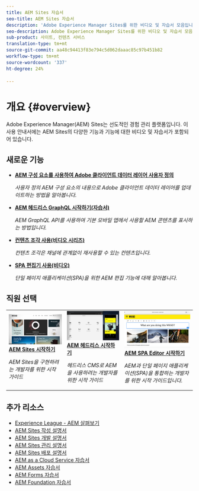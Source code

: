 ```yaml
---
title: AEM Sites 자습서
seo-title: AEM Sites 자습서
description: 'Adobe Experience Manager Sites를 위한 비디오 및 자습서 모음입니다. '
seo-description: Adobe Experience Manager Sites를 위한 비디오 및 자습서 모음입니다
sub-product: 사이트, 컨텐츠 서비스
translation-type: tm+mt
source-git-commit: aa48c94413f83e794c5d062daaac85c97b451b82
workflow-type: tm+mt
source-wordcount: '337'
ht-degree: 24%

---
```



# 개요 {#overview}

Adobe Experience Manager(AEM) Sites는 선도적인 경험 관리 플랫폼입니다. 이 사용 안내서에는 AEM Sites의 다양한 기능과 기능에 대한 비디오 및 자습서가 포함되어 있습니다.

## 새로운 기능

* **[AEM 구성 요소를 사용하여 Adobe 클라이언트 데이터 레이어 사용자 정의](./integrations/adobe-client-data-layer/data-layer-customize.md)**

   *사용자 정의 AEM 구성 요소의 내용으로 Adobe 클라이언트 데이터 레이어를 업데이트하는 방법을 알아봅니다.*

* **[AEM 헤드리스 GraphQL 시작하기(자습서)](https://experienceleague.adobe.com/docs/experience-manager-learn/getting-started-with-aem-headless/graphql/overview.html)**

   *AEM GraphQL API를 사용하여 기본 모바일 앱에서 사용할 AEM 콘텐츠를 표시하는 방법입니다.*

* **[컨텐츠 조각 사용(비디오 시리즈)](./content-fragments/content-fragments-feature-video-use.md)**

   *컨텐츠 조각은 채널에 관계없이 재사용할 수 있는 컨텐츠입니다.*

* **[SPA 편집기 사용(비디오)](./spa-editor/spa-editor-framework-feature-video-use.md)**

   *단일 페이지 애플리케이션(SPA)을 위한 AEM 편집 기능에 대해 알아봅니다.*

## 직원 선택

<table>
<tr>
  <td>
    <a href="https://docs.adobe.com/content/help/en/experience-manager-learn/getting-started-wknd-tutorial-develop/overview.html">
      <img alt="AEM Sites 시작하기 - WKND 자습서" src="./assets/aem-wknd-tutorial.png" />
    </a>
    <div>
      <a href="https://docs.adobe.com/content/help/en/experience-manager-learn/getting-started-wknd-tutorial-develop/overview.html">
    <strong>AEM Sites 시작하기</strong>
    </a>
    </div>
    <p>
    <em>AEM Sites을 구현하려는 개발자를 위한 시작 가이드</em>
    <p>
  </td>
  <td>
    <a href="https://docs.adobe.com/content/help/en/experience-manager-learn/getting-started-with-aem-headless/overview.html">
    <img alt="AEM 헤드리스 시작하기" src="./assets/aem-headless-tutorial.png" />
    </a>
    <div>
    <a href="https://docs.adobe.com/content/help/en/experience-manager-learn/getting-started-with-aem-headless/overview.html">
    <strong>AEM 헤드리스 시작하기</strong>
    </a>
    </div>
    <p>
    <em>헤드리스 CMS로 AEM을 사용하려는 개발자를 위한 시작 가이드</em>
    </p>
  </td>
  <td>
    <a href="https://docs.adobe.com/content/help/en/experience-manager-learn/spa-react-tutorial/overview.html">
      <img alt="AEM SPA Editor 시작하기" src="./assets/aem-wknd-spa-editor-tutorial.png" />
    </a>
     <div>
      <a href="https://docs.adobe.com/content/help/en/experience-manager-learn/spa-react-tutorial/overview.html">
        <strong>AEM SPA Editor 시작하기</strong>
      </a>
    </div>
    <p>
    <em>AEM과 단일 페이지 애플리케이션(SPA)을 통합하는 개발자를 위한 시작 가이드입니다.</em>
    <p>
  </td>
</tr>
</table>

## 추가 리소스

* [Experience League - AEM 살펴보기](https://experienceleague.adobe.com/#recommended/solutions/experience-manager)
* [AEM Sites 작성 설명서](https://helpx.adobe.com/experience-manager/6-5/sites/authoring/user-guide.html)
* [AEM Sites 개발 설명서](https://helpx.adobe.com/experience-manager/6-5/sites/developing/user-guide.html)
* [AEM Sites 관리 설명서](https://helpx.adobe.com/experience-manager/6-5/sites/administering/user-guide.html)
* [AEM Sites 배포 설명서](https://helpx.adobe.com/experience-manager/6-5/sites/deploying/user-guide.html)
* [AEM as a Cloud Service 자습서](/help/cloud-service/overview.md)
* [AEM Assets 자습서](/help/assets/overview.md)
* [AEM Forms 자습서](/help/forms/overview.md)
* [AEM Foundation 자습서](/help/foundation/overview.md)
